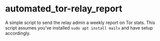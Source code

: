 # automated_tor-relay_report
A simple script to send the relay admin a weekly report on Tor stats. This script assumes you've installed `sudo apt install mailx` and have setup accordingly.
